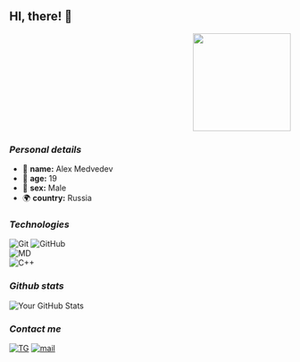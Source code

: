 ## HI, there! 👋

<div align="right">
  
  <a href="https://github-readme-stats.vercel.app/api/top-langs/?username=A1exMedvedev&theme=dark"><img height=175 align="center" src="https://github-readme-stats.vercel.app/api/top-langs/?username=A1exMedvedev&layout=compact&hide_border=true&theme=dark"></a>


</div>

### *Personal details*
- 🔭 **name:** Alex Medvedev  
- 🎂 **age:** 19 
- 🚻 **sex:** Male 
- 🌍 **country:** Russia 

### *Technologies*
![Git](https://img.shields.io/badge/-Git-black?style=flat&logo=git)
![GitHub](https://img.shields.io/badge/-GitHub-181717?style=flat&logo=github)
<br>
![MD](https://img.shields.io/badge/-Markdown-000000?style=flat&logo=markdown&logoColor=white)
<br>
![C++](https://img.shields.io/badge/-C++-00599C?style=flat&logo=cplusplus&logoColor=white)


### *Github stats*

![Your GitHub Stats](https://github-readme-stats.vercel.app/api?username=A1exMedvedev&show_icons=true&hide_title=true&count_private=true&theme=transparent)

### *Contact me*
<a href="https://t.me/BFSmonster">![TG](https://img.shields.io/badge/-BFSmonster-26A5E4?style=flat&logo=telegram&logoColor=white)</a>
<a href="mailto:map22032006@mail.ru">![mail](https://img.shields.io/badge/-map22032006-EA4335?style=flat&logo=mail&logoColor=white)</a>
